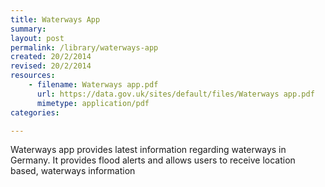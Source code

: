 ```yaml
---
title: Waterways App
summary: 
layout: post
permalink: /library/waterways-app
created: 20/2/2014
revised: 20/2/2014
resources:
    - filename: Waterways app.pdf
      url: https://data.gov.uk/sites/default/files/Waterways app.pdf
      mimetype: application/pdf
categories:

---
```


<p>Waterways app provides latest information regarding waterways in Germany. It provides flood alerts and allows users to receive location based, waterways information </p>
